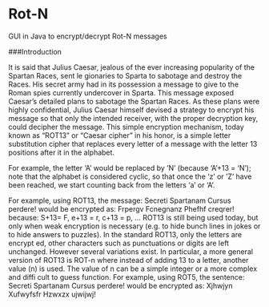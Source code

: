 Rot-N
=====

GUI in Java to encrypt/decrypt Rot-N messages

###Introduction

It is said that Julius Caesar, jealous of the ever increasing popularity of the Spartan Races, sent le gionaries to Sparta to sabotage and destroy the Races. His secret army had in its possession a message to give to the Roman spies currently undercover in Sparta. This message exposed Caesar’s detailed plans to sabotage the Spartan
Races. As these plans were highly confidential, Julius Caesar himself devised a strategy to encrypt his message
so that only the intended receiver, with the proper decryption key, could decipher the message. This simple encryption
mechanism, today known as “ROT13” or “Caesar cipher” in his honor, is a simple letter substitution cipher that replaces every letter of a message with the letter 13 positions after it in the alphabet.

For example, the letter ‘A’ would be replaced by ’N’ (because ‘A’+13 = ‘N’); 
note that the alphabet is considered cyclic, so that once the ‘z’ or ’Z’ have been reached, we start counting back from the letters ‘a’ or ‘A’.


For example, using ROT13, the message:
Secreti Spartanam Cursus perdere!
would be encrypted as:
Frpergv Fcnegnanz Phefhf creqrer!
because: S+13= F, e+13 = r, c+13 = p, ...
ROT13 is still being used today, but only when weak
encryption is necessary (e.g. to hide bunch lines
in jokes or to hide
answers to puzzles).
In the standard ROT13, only the letters are encrypt
ed, other characters such as punctuations or digits
are left unchanged.
However several variations exist. In particular, a
more general version of ROT13 is ROT-n
where instead of adding 13 to a letter, another value (n) is used. The value of n
can be a simple integer or a more complex and diffi
cult to guess function.
For example, using ROT5, the sentence: Secreti Spartanam Cursus perdere!
would be encrypted as:                 Xjhwjyn Xufwyfsfr Hzwxzx ujwijwj! 
